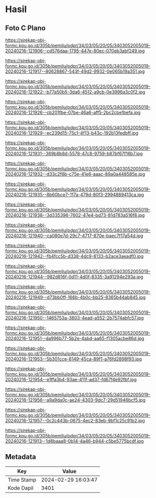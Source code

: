 # Hasil

## Foto C Plano

https://sirekap-obj-formc.kpu.go.id/305b/pemilu/pdpr/34/03/05/20/05/3403052005019-20240216-121906--cd576daa-1795-447e-80ec-070eb3abf249.jpg

https://sirekap-obj-formc.kpu.go.id/305b/pemilu/pdpr/34/03/05/20/05/3403052005019-20240216-121917--80628867-543f-49d2-9932-0e065b19a351.jpg

https://sirekap-obj-formc.kpu.go.id/305b/pemilu/pdpr/34/03/05/20/05/3403052005019-20240216-121922--b77a50b5-3da6-4512-a9cb-0e3996a3c0f2.jpg

https://sirekap-obj-formc.kpu.go.id/305b/pemilu/pdpr/34/03/05/20/05/3403052005019-20240216-121926--cb201fbe-07be-46a6-aff5-2bc2cbe1befa.jpg

https://sirekap-obj-formc.kpu.go.id/305b/pemilu/pdpr/34/03/05/20/05/3403052005019-20240216-121929--ec239d15-75c1-4f13-b43c-192b13fedbff.jpg

https://sirekap-obj-formc.kpu.go.id/305b/pemilu/pdpr/34/03/05/20/05/3403052005019-20240216-121931--369b8b8d-5578-47c8-9759-b87bf67f16b7.jpg

https://sirekap-obj-formc.kpu.go.id/305b/pemilu/pdpr/34/03/05/20/05/3403052005019-20240216-121932--d33c2f6b-c75e-41e6-aaac-89a0a448585e.jpg

https://sirekap-obj-formc.kpu.go.id/305b/pemilu/pdpr/34/03/05/20/05/3403052005019-20240216-121935--8b60bce7-117a-479d-80f3-2994889413ca.jpg

https://sirekap-obj-formc.kpu.go.id/305b/pemilu/pdpr/34/03/05/20/05/3403052005019-20240216-121938--3d335396-7602-47e4-bd73-81d783a516f8.jpg

https://sirekap-obj-formc.kpu.go.id/305b/pemilu/pdpr/34/03/05/20/05/3403052005019-20240216-121940--ca080e7d-29c7-4717-870e-baec7f17a54d.jpg

https://sirekap-obj-formc.kpu.go.id/305b/pemilu/pdpr/34/03/05/20/05/3403052005019-20240216-121942--fb4fcc5b-d338-4dc9-8133-b2ace3aeadf0.jpg

https://sirekap-obj-formc.kpu.go.id/305b/pemilu/pdpr/34/03/05/20/05/3403052005019-20240216-121944--982d816f-0d11-4d0f-8335-3a91294e293a.jpg

https://sirekap-obj-formc.kpu.go.id/305b/pemilu/pdpr/34/03/05/20/05/3403052005019-20240216-121949--d73bb0ff-166b-4b0c-bb25-8365b44ab845.jpg

https://sirekap-obj-formc.kpu.go.id/305b/pemilu/pdpr/34/03/05/20/05/3403052005019-20240216-121950--1465753a-3803-4ead-a552-2b7574abfc57.jpg

https://sirekap-obj-formc.kpu.go.id/305b/pemilu/pdpr/34/03/05/20/05/3403052005019-20240216-121951--da996b77-5b2e-4abd-aa65-f1305acbe86d.jpg

https://sirekap-obj-formc.kpu.go.id/305b/pemilu/pdpr/34/03/05/20/05/3403052005019-20240216-121953--5b301cce-6149-45ca-89f1-a76fd2898f93.jpg

https://sirekap-obj-formc.kpu.go.id/305b/pemilu/pdpr/34/03/05/20/05/3403052005019-20240216-121954--e1ffa3b4-93ae-411f-ad37-fd67f4e92fbf.jpg

https://sirekap-obj-formc.kpu.go.id/305b/pemilu/pdpr/34/03/05/20/05/3403052005019-20240216-121956--a9a9da0c-ae24-4303-9dc7-29d51946bcf5.jpg

https://sirekap-obj-formc.kpu.go.id/305b/pemilu/pdpr/34/03/05/20/05/3403052005019-20240216-121957--0c2c443b-0675-4ec2-83eb-9bf1c25c91b2.jpg

https://sirekap-obj-formc.kpu.go.id/305b/pemilu/pdpr/34/03/05/20/05/3403052005019-20240216-121913--1d8baaa8-0b14-4a46-b944-c5be5775bcdf.jpg


## Metadata

| Key        | Value               |
| ---------- | ------------------- |
| Time Stamp | 2024-02-29 16:03:47 |
| Kode Dapil | 3401                |



